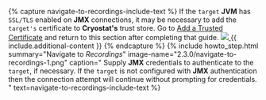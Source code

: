 {% capture navigate-to-recordings-include-text %}
  If the <code>target</code> <b>JVM</b> has <code>SSL/TLS</code> enabled on <b>JMX</b> connections, it may be
  necessary to add the <code>target's</code> certificate to <b>Cryostat's</b> trust store. Go
  to <a href="{{ site.url }}/guides/#add-a-trusted-certificate">Add a Trusted Certificate</a>
  and return to this section after completing that guide.
  <a href="{{ site.url }}/images/2.3.0/navigate-to-recordings-2.png" target="_blank">
    <img src="{{ site.url }}/images/2.3.0/navigate-to-recordings-2.png">
  </a>
  {{ include.additional-content }}
{% endcapture %}
{% include howto_step.html
  summary="Navigate to <i>Recordings</i>"
  image-name="2.3.0/navigate-to-recordings-1.png"
  caption="
    Supply <b>JMX</b> credentials to authenticate to the <code>target</code>, if necessary. If
    the <code>target</code> is not configured with <b>JMX</b> authentication then the
    connection attempt will continue without prompting for credentials.
  "
  text=navigate-to-recordings-include-text
%}
